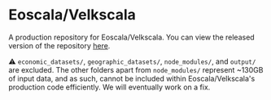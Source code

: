 # Eoscala/Velkscala

A production repository for Eoscala/Velkscala. You can view the released version of the repository [here](https://github.com/Confoederatio/Eoscala-Velkscala).

⚠️ `economic_datasets/`, `geographic_datasets/`, `node_modules/`, and `output/` are excluded. The other folders apart from `node_modules/` represent ~130GB of input data, and as such, cannot be included within Eoscala/Velkscala's production code efficiently. We will eventually work on a fix.
